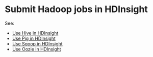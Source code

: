 <properties
	pageTitle="Submit Hadoop jobs in HDInsight | Azure"
	description="Learn how to submit Hadoop jobs to Azure HDInsight Hadoop."
	editor="cgronlun"
	manager="jhubbard"
	services="hdinsight"
	documentationCenter=""
	tags="azure-portal"
	authors="mumian"/>

<tags
	ms.service="hdinsight"
	ms.workload="big-data"
	ms.tgt_pltfrm="na"
	ms.devlang="na"
	ms.topic="article"
	ms.date="09/14/2016"
	wacn.date=""
	ms.author="jgao"/>

# Submit Hadoop jobs in HDInsight

See: 

- [Use Hive in HDInsight](/documentation/articles/hdinsight-use-hive/)
- [Use Pig in HDInsight](/documentation/articles/hdinsight-use-pig/)
- [Use Sqoop in HDInsight](/documentation/articles/hdinsight-use-sqoop/)
- [Use Oozie in HDInsight](/documentation/articles/hdinsight-use-oozie/)

